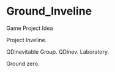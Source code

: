 # Ground_Inveline
Game Project Idea

Project Inveline.

QDinevitable Group. 
QDinev. Laboratory.




Ground zero.
